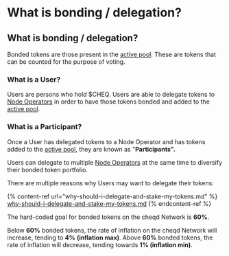 # What is bonding / delegation?

## What is bonding / delegation?

Bonded tokens are those present in the [active pool](what-is-the-active-pool.md). These are tokens that can be counted for the purpose of voting.

### What is a User?

Users are persons who hold $CHEQ. Users are able to delegate tokens to [Node Operators](validators-and-node-operators.md) in order to have those tokens bonded and added to the [active pool](what-is-the-active-pool.md).

### What is a Participant?

Once a User has delegated tokens to a Node Operator and has tokens added to the [active pool](what-is-the-active-pool.md), they are known as "**Participants".**

Users can delegate to multiple [Node Operators](validators-and-node-operators.md) at the same time to diversify their bonded token portfolio.

There are multiple reasons why Users may want to delegate their tokens:

{% content-ref url="why-should-i-delegate-and-stake-my-tokens.md" %}
[why-should-i-delegate-and-stake-my-tokens.md](why-should-i-delegate-and-stake-my-tokens.md)
{% endcontent-ref %}

The hard-coded goal for bonded tokens on the cheqd Network is **60%**.

Below **60%** bonded tokens, the rate of inflation on the cheqd Network will increase, tending to **4%** **(inflation max)**. Above **60%** bonded tokens, the rate of inflation will decrease, tending towards **1% (inflation min)**.
